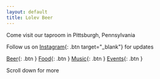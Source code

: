 ```yaml
---
layout: default
title: Lolev Beer
---
```

Come visit our taproom in Pittsburgh, Pennsylvania

Follow us on [Instagram](https://instagram.com/lolevbeer){: .btn target="_blank"} for updates  

[Beer](/#beer){: .btn } [Food](#food){: .btn }
[Music](/#music){: .btn } [Events](#events){: .btn }

Scroll down for more
